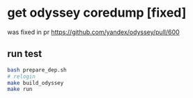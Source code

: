 # get odyssey coredump [fixed] 
was fixed in pr https://github.com/yandex/odyssey/pull/600

## run test
```sh
bash prepare_dep.sh
# relogin
make build_odyssey
make run
```
